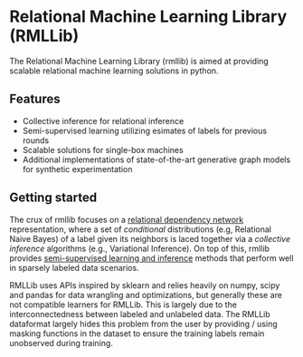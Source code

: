 # Relational Machine Learning Library (RMLLib)

The Relational Machine Learning Library (rmllib) is aimed at providing scalable relational machine learning solutions in python.

## Features
* Collective inference for relational inference
* Semi-supervised learning utilizing esimates of labels for previous rounds
* Scalable solutions for single-box machines
* Additional implementations of state-of-the-art generative graph models for synthetic experimentation

## Getting started

The crux of rmllib focuses on a [relational dependency network](http://www.jmlr.org/papers/volume8/neville07a/neville07a.pdf) representation, where a set of *conditional* distributions (e.g, Relational Naive Bayes) of a label given its neighbors is laced together via a *collective inference* algorithms (e.g., Variational Inference).  On top of this, rmllib provides [semi-supervised learning and inference](https://jpfeiffe.github.io/pubs/WWW2015_MaxEntInf.pdf) methods that perform well in sparsely labeled data scenarios.

RMLLib uses APIs inspired by sklearn and relies heavily on numpy, scipy and pandas for data wrangling and optimizations, but generally these are not compatible learners for RMLLib.  This is largely due to the interconnectedness between labeled and unlabeled data.  The RMLLib dataformat largely hides this problem from the user by providing / using masking functions in the dataset to ensure the training labels remain unobserved during training.